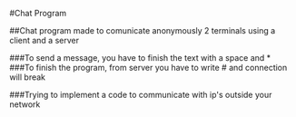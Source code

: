 #Chat Program

##Chat program made to comunicate anonymously 2 terminals using a client and a server

###To send a message, you have to finish the text with a space and *
###To finish the program, from server you have to write # and connection will break

###Trying to implement a code to communicate with ip's outside your network
